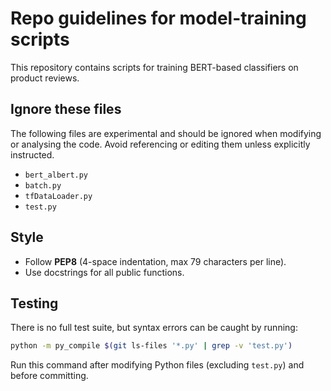 # Repo guidelines for model-training scripts

This repository contains scripts for training BERT-based classifiers on product reviews.

## Ignore these files
The following files are experimental and should be ignored when modifying or analysing the code. Avoid referencing or editing them unless explicitly instructed.

- `bert_albert.py`
- `batch.py`
- `tfDataLoader.py`
- `test.py`

## Style
- Follow **PEP8** (4-space indentation, max 79 characters per line).
- Use docstrings for all public functions.

## Testing
There is no full test suite, but syntax errors can be caught by running:

```bash
python -m py_compile $(git ls-files '*.py' | grep -v 'test.py')
```

Run this command after modifying Python files (excluding `test.py`) and before committing.

